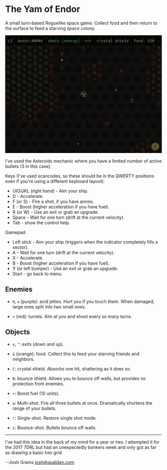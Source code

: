 The Yam of Endor
================

A small turn-based Roguelike space game.  Collect food and then
return to the surface to feed a starving space colony.

![screenshot](screenshot.jpg)

I've used the Asteroids mechanic where you have a limited number
of active bullets (3 in this case).

Keys (I've used scancodes, so these should be in the QWERTY
positions even if you're using a different keyboard layout):

* UIO/JKL (right hand) - Aim your ship.
* D - Accelerate.
* F (or S) - Fire a shot, if you have ammo.
* E - Boost (higher acceleration if you have fuel).
* R (or W) - Use an exit or grab an upgrade.
* Space - Wait for one turn (drift at the current velocity).
* Tab - show the control help.

Gamepad:

* Left stick - Aim your ship (triggers when the indicator completely
  fills a sector).
* A - Wait for one turn (drift at the current velocity).
* X - Accelerate.
* B - Boost (higher acceleration if you have fuel).
* Y (or left bumper) - Use an exit or grab an upgrade.
* Start - go back to menu.


Enemies
-------

* `O`, `o` (purple): acid jellies.  Hurt you if you touch them.
  When damaged, large ones split into two small ones.

* `>` (red): turrets.  Aim at you and shoot every so many turns.

Objects
-------

* `v`, `^`: exits (down and up).

* `&` (orange): food.  Collect this to feed your starving friends
  and neighbors.

* `C`: crystal shield.  Absorbs one hit, shattering as it does so.

* `B`: bounce shield.  Allows you to bounce off walls, but
  provides no protection from enemies.

* `+`: Boost fuel (10 units).

* `w`: Multi-shot.  Fire all three bullets at once.
  Dramatically shortens the range of your bullets.

* `!`: Single-shot.  Restore single shot mode.

* `z`: Bounce-shot.  Bullets bounce off walls.

-----

I've had this idea in the back of my mind for a year or two.  I
attempted it for the 2017 7DRL but had an unexpectedly bonkers
week and only got as far as drawing a basic hex grid.

--Josh Grams <josh@qualdan.com>
